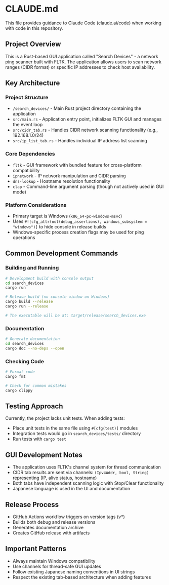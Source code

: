 # CLAUDE.md

This file provides guidance to Claude Code (claude.ai/code) when working with code in this repository.

## Project Overview

This is a Rust-based GUI application called "Search Devices" - a network ping scanner built with FLTK. The application allows users to scan network ranges (CIDR format) or specific IP addresses to check host availability.

## Key Architecture

### Project Structure
- `/search_devices/` - Main Rust project directory containing the application
- `src/main.rs` - Application entry point, initializes FLTK GUI and manages the event loop
- `src/cidr_tab.rs` - Handles CIDR network scanning functionality (e.g., 192.168.1.0/24)
- `src/ip_list_tab.rs` - Handles individual IP address list scanning

### Core Dependencies
- `fltk` - GUI framework with bundled feature for cross-platform compatibility
- `ipnetwork` - IP network manipulation and CIDR parsing
- `dns-lookup` - Hostname resolution functionality
- `clap` - Command-line argument parsing (though not actively used in GUI mode)

### Platform Considerations
- Primary target is Windows (`x86_64-pc-windows-msvc`)
- Uses `#![cfg_attr(not(debug_assertions), windows_subsystem = "windows")]` to hide console in release builds
- Windows-specific process creation flags may be used for ping operations

## Common Development Commands

### Building and Running
```bash
# Development build with console output
cd search_devices
cargo run

# Release build (no console window on Windows)
cargo build --release
cargo run --release

# The executable will be at: target/release/search_devices.exe
```

### Documentation
```bash
# Generate documentation
cd search_devices
cargo doc --no-deps --open
```

### Checking Code
```bash
# Format code
cargo fmt

# Check for common mistakes
cargo clippy
```

## Testing Approach
Currently, the project lacks unit tests. When adding tests:
- Place unit tests in the same file using `#[cfg(test)]` modules
- Integration tests would go in `search_devices/tests/` directory
- Run tests with `cargo test`

## GUI Development Notes
- The application uses FLTK's channel system for thread communication
- CIDR tab results are sent via channels: `(Ipv4Addr, bool, String)` representing (IP, alive status, hostname)
- Both tabs have independent scanning logic with Stop/Clear functionality
- Japanese language is used in the UI and documentation

## Release Process
- GitHub Actions workflow triggers on version tags (v*)
- Builds both debug and release versions
- Generates documentation archive
- Creates GitHub release with artifacts

## Important Patterns
- Always maintain Windows compatibility
- Use channels for thread-safe GUI updates
- Follow existing Japanese naming conventions in UI strings
- Respect the existing tab-based architecture when adding features